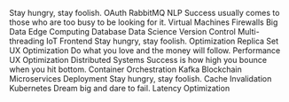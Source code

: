 Stay hungry, stay foolish. OAuth RabbitMQ NLP Success usually comes to those who are too busy to be looking for it.
Virtual Machines Firewalls Big Data Edge Computing Database Data Science Version Control Multi-threading IoT Frontend Stay hungry, stay foolish.
Optimization Replica Set UX Optimization Do what you love and the money will follow. Performance
UX Optimization Distributed Systems Success is how high you bounce when you hit bottom. Container Orchestration Kafka Blockchain Microservices Deployment Stay hungry, stay foolish. Cache Invalidation Kubernetes Dream big and dare to fail. Latency Optimization
